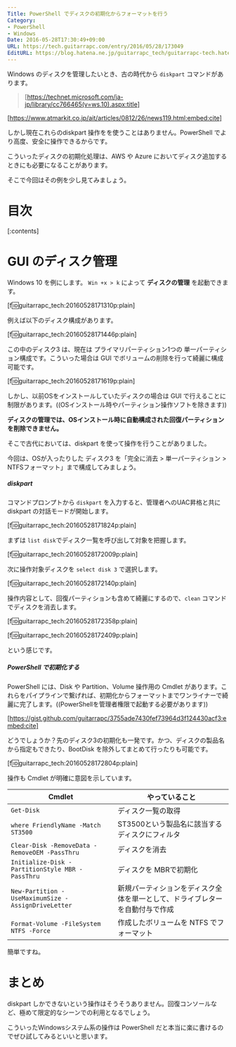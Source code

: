 ```yaml
---
Title: PowerShell でディスクの初期化からフォーマットを行う
Category:
- PowerShell
- Windows
Date: 2016-05-28T17:30:49+09:00
URL: https://tech.guitarrapc.com/entry/2016/05/28/173049
EditURL: https://blog.hatena.ne.jp/guitarrapc_tech/guitarrapc-tech.hatenablog.com/atom/entry/6653812171398583236
---
```


Windows のディスクを管理したいとき、古の時代から ```diskpart``` コマンドがあります。

> [https://technet.microsoft.com/ja-jp/library/cc766465(v=ws.10).aspx:title]

[https://www.atmarkit.co.jp/ait/articles/0812/26/news119.html:embed:cite]

しかし現在これらのdiskpart 操作をを使うことはありません。PowerShell でより高度、安全に操作できるからです。

こういったディスクの初期化処理は、AWS や Azure においてディスク追加するときにも必要になることがあります。

そこで今回はその例を少し見てみましょう。


# 目次

[:contents]

# GUI のディスク管理

Windows 10 を例にします。 ```Win +x > k``` によって **ディスクの管理** を起動できます。

[f:id:guitarrapc_tech:20160528171310p:plain]

例えば以下のディスク構成があります。

[f:id:guitarrapc_tech:20160528171446p:plain]

この中のディスク3 は、現在は プライマリパーティション1つの 単一パーティション構成です。こういった場合は GUI でボリュームの削除を行って綺麗に構成可能です。

[f:id:guitarrapc_tech:20160528171619p:plain]

しかし、以前OSをインストールしていたディスクの場合は GUI で行えることに制限があります。((OSインストール時やパーティション操作ソフトを除きます))

**ディスクの管理では、OSインストール時に自動構成された回復パーティションを削除できません。**

そこで古代においては、diskpart を使って操作を行うことがありました。

今回は、OSが入ったりした ディスク3 を「完全に消去 > 単一パーティション > NTFSフォーマット」まで構成してみましょう。

##### diskpart

コマンドプロンプトから ```diskpart``` を入力すると、管理者へのUAC昇格と共に diskpart の対話モードが開始します。

[f:id:guitarrapc_tech:20160528171824p:plain]

まずは ```list disk```でディスク一覧を呼び出して対象を把握します。

[f:id:guitarrapc_tech:20160528172009p:plain]

次に操作対象ディスクを ```select disk 3``` で選択します。

[f:id:guitarrapc_tech:20160528172140p:plain]

操作内容として、回復パーティションも含めて綺麗にするので、```clean``` コマンドでディスクを消去します。

[f:id:guitarrapc_tech:20160528172358p:plain]

[f:id:guitarrapc_tech:20160528172409p:plain]

という感じです。

##### PowerShell で初期化する

PowerShell には、Disk や Partition、Volume 操作用の Cmdlet があります。これらをパイプラインで繋げれば、初期化からフォーマットまでワンライナーで綺麗に完了します。((PowerShellを管理者権限で起動する必要があります))

[https://gist.github.com/guitarrapc/3755ade7430fef73964d3f124430acf3:embed:cite]

どうでしょうか？先のディスク3の初期化も一発です。かつ、ディスクの製品名から指定もできたり、BootDisk を除外してまとめて行ったりも可能です。

[f:id:guitarrapc_tech:20160528172804p:plain]

操作も Cmdlet が明確に意図を示しています。

Cmdlet | やっていること
---- | ----
```Get-Disk ``` | ディスク一覧の取得
```where FriendlyName -Match ST3500 ``` | ST3500という製品名に該当するディスクにフィルタ
```Clear-Disk -RemoveData -RemoveOEM -PassThru ``` | ディスクを消去
```Initialize-Disk -PartitionStyle MBR -PassThru ``` | ディスクを MBRで初期化
```New-Partition -UseMaximumSize -AssignDriveLetter ``` | 新規パーティションをディスク全体を単一として、ドライブレターを自動付与で作成
```Format-Volume -FileSystem NTFS -Force``` | 作成したボリュームを NTFS でフォーマット

簡単ですね。

# まとめ

diskpart しかできないという操作はそうそうありません。回復コンソールなど、極めて限定的なシーンでの利用となるでしょう。

こういったWindowsシステム系の操作は PowerShell だと本当に楽に書けるのでぜひ試してみるといいと思います。
